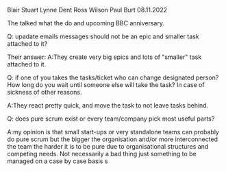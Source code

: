 Blair Stuart
Lynne Dent
Ross Wilson
Paul Burt
08.11.2022

The talked what the do and upcoming BBC anniversary.

Q: upadate emails messages should not be an epic and smaller task attached to it?

Their answer:
A:They create very big epics and lots of "smaller" task attached to it.

Q: if one of you takes the tasks/ticket who can change designated person?
How long do you wait until someone else will take the task?
In case of sickness of other reasons.

A:They react pretty quick, and move the task to not leave tasks behind.

Q: does pure scrum exist or every team/company pick most useful parts?

A:my opinion is that small start-ups or very standalone teams can probably do pure scrum but the bigger the organisation and/or more interconnected the team the harder it is to be pure due to organisational structures and competing needs. Not necessarily a bad thing just something to be managed on a case by case basis
s